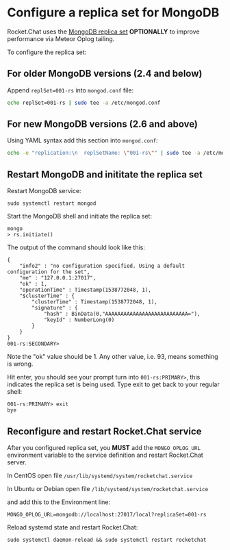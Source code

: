 # Configure a replica set for MongoDB

Rocket.Chat uses the [MongoDB replica set](http://docs.mongodb.org/manual/replication/) **OPTIONALLY** to improve performance via Meteor Oplog tailing.

To configure the replica set:

## For older MongoDB versions (2.4 and below)

Append `replSet=001-rs` into `mongod.conf` file:

```bash
echo replSet=001-rs | sudo tee -a /etc/mongod.conf
```

## For new MongoDB versions (2.6 and above)

Using YAML syntax add this section into `mongod.conf`:

```bash
echo -e "replication:\n  replSetName: \"001-rs\"" | sudo tee -a /etc/mongod.conf
```

## Restart MongoDB and inititate the replica set

Restart MongoDB service:

```
sudo systemctl restart mongod
```

Start the MongoDB shell and initiate the replica set:

```
mongo
> rs.initiate()
```

The output of the command should look like this:
```
{
	"info2" : "no configuration specified. Using a default configuration for the set",
	"me" : "127.0.0.1:27017",
	"ok" : 1,
	"operationTime" : Timestamp(1538772048, 1),
	"$clusterTime" : {
		"clusterTime" : Timestamp(1538772048, 1),
		"signature" : {
			"hash" : BinData(0,"AAAAAAAAAAAAAAAAAAAAAAAAAAA="),
			"keyId" : NumberLong(0)
		}
	}
}
001-rs:SECONDARY>
```

Note the "ok" value should be 1.  Any other value, i.e. 93, means something is wrong.

Hit enter, you should see your prompt turn into `001-rs:PRIMARY>`, this indicates the replica set is being used. Type exit to get back to your regular shell:

```
001-rs:PRIMARY> exit
bye
```

## Reconfigure and restart Rocket.Chat service

After you configured  replica set, you **MUST** add the `MONGO_OPLOG_URL` environment variable to the service definition and restart Rocket.Chat server.

In CentOS open file `/usr/lib/systemd/system/rocketchat.service`

In Ubuntu or Debian open file `/lib/systemd/system/rocketchat.service`

and add this to the Environment line:

```
MONGO_OPLOG_URL=mongodb://localhost:27017/local?replicaSet=001-rs
```

Reload systemd state and restart Rocket.Chat:

```
sudo systemctl daemon-reload && sudo systemctl restart rocketchat
```


